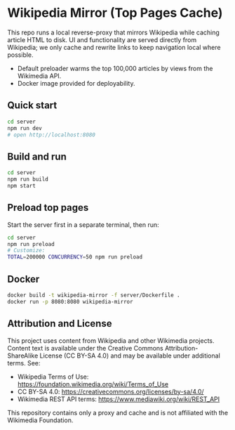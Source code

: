 # Wikipedia Mirror (Top Pages Cache)

This repo runs a local reverse-proxy that mirrors Wikipedia while caching article HTML to disk. UI and functionality are served directly from Wikipedia; we only cache and rewrite links to keep navigation local where possible.

- Default preloader warms the top 100,000 articles by views from the Wikimedia API.
- Docker image provided for deployability.

## Quick start

```bash
cd server
npm run dev
# open http://localhost:8080
```

## Build and run

```bash
cd server
npm run build
npm start
```

## Preload top pages

Start the server first in a separate terminal, then run:

```bash
cd server
npm run preload
# Customize:
TOTAL=200000 CONCURRENCY=50 npm run preload
```

## Docker

```bash
docker build -t wikipedia-mirror -f server/Dockerfile .
docker run -p 8080:8080 wikipedia-mirror
```

## Attribution and License

This project uses content from Wikipedia and other Wikimedia projects. Content text is available under the Creative Commons Attribution-ShareAlike License (CC BY-SA 4.0) and may be available under additional terms. See:

- Wikipedia Terms of Use: https://foundation.wikimedia.org/wiki/Terms_of_Use
- CC BY-SA 4.0: https://creativecommons.org/licenses/by-sa/4.0/
- Wikimedia REST API terms: https://www.mediawiki.org/wiki/REST_API

This repository contains only a proxy and cache and is not affiliated with the Wikimedia Foundation.
